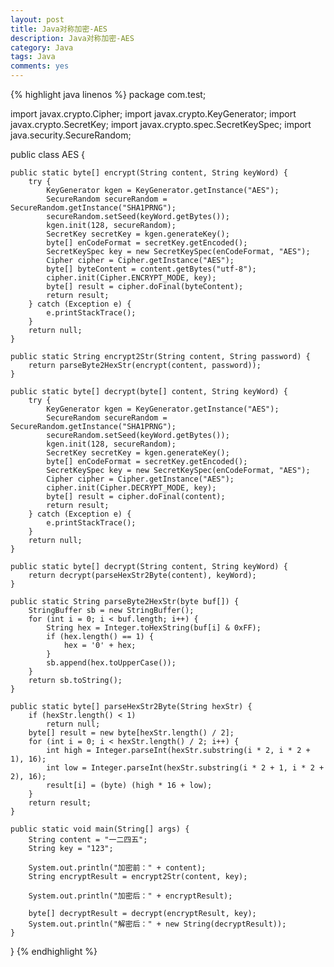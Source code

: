 ```yaml
---
layout: post
title: Java对称加密-AES
description: Java对称加密-AES
category: Java
tags: Java
comments: yes
---
```


{% highlight java linenos %}
package com.test;

import javax.crypto.Cipher;
import javax.crypto.KeyGenerator;
import javax.crypto.SecretKey;
import javax.crypto.spec.SecretKeySpec;
import java.security.SecureRandom;


public class AES {

    public static byte[] encrypt(String content, String keyWord) {
        try {
            KeyGenerator kgen = KeyGenerator.getInstance("AES");
            SecureRandom secureRandom = SecureRandom.getInstance("SHA1PRNG");
            secureRandom.setSeed(keyWord.getBytes());
            kgen.init(128, secureRandom);
            SecretKey secretKey = kgen.generateKey();
            byte[] enCodeFormat = secretKey.getEncoded();
            SecretKeySpec key = new SecretKeySpec(enCodeFormat, "AES");
            Cipher cipher = Cipher.getInstance("AES");
            byte[] byteContent = content.getBytes("utf-8");
            cipher.init(Cipher.ENCRYPT_MODE, key);
            byte[] result = cipher.doFinal(byteContent);
            return result;
        } catch (Exception e) {
            e.printStackTrace();
        }
        return null;
    }

    public static String encrypt2Str(String content, String password) {
        return parseByte2HexStr(encrypt(content, password));
    }

    public static byte[] decrypt(byte[] content, String keyWord) {
        try {
            KeyGenerator kgen = KeyGenerator.getInstance("AES");
            SecureRandom secureRandom = SecureRandom.getInstance("SHA1PRNG");
            secureRandom.setSeed(keyWord.getBytes());
            kgen.init(128, secureRandom);
            SecretKey secretKey = kgen.generateKey();
            byte[] enCodeFormat = secretKey.getEncoded();
            SecretKeySpec key = new SecretKeySpec(enCodeFormat, "AES");
            Cipher cipher = Cipher.getInstance("AES");
            cipher.init(Cipher.DECRYPT_MODE, key);
            byte[] result = cipher.doFinal(content);
            return result;
        } catch (Exception e) {
            e.printStackTrace();
        }
        return null;
    }

    public static byte[] decrypt(String content, String keyWord) {
        return decrypt(parseHexStr2Byte(content), keyWord);
    }

    public static String parseByte2HexStr(byte buf[]) {
        StringBuffer sb = new StringBuffer();
        for (int i = 0; i < buf.length; i++) {
            String hex = Integer.toHexString(buf[i] & 0xFF);
            if (hex.length() == 1) {
                hex = '0' + hex;
            }
            sb.append(hex.toUpperCase());
        }
        return sb.toString();
    }

    public static byte[] parseHexStr2Byte(String hexStr) {
        if (hexStr.length() < 1)
            return null;
        byte[] result = new byte[hexStr.length() / 2];
        for (int i = 0; i < hexStr.length() / 2; i++) {
            int high = Integer.parseInt(hexStr.substring(i * 2, i * 2 + 1), 16);
            int low = Integer.parseInt(hexStr.substring(i * 2 + 1, i * 2 + 2), 16);
            result[i] = (byte) (high * 16 + low);
        }
        return result;
    }

    public static void main(String[] args) {
        String content = "一二四五";
        String key = "123";

        System.out.println("加密前：" + content);
        String encryptResult = encrypt2Str(content, key);

        System.out.println("加密后：" + encryptResult);

        byte[] decryptResult = decrypt(encryptResult, key);
        System.out.println("解密后：" + new String(decryptResult));
    }
}
{% endhighlight %}